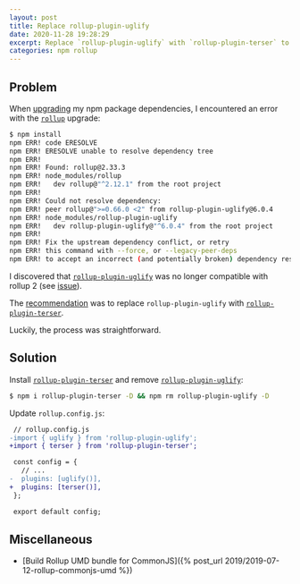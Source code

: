 ```yaml
---
layout: post
title: Replace rollup-plugin-uglify
date: 2020-11-28 19:28:29
excerpt: Replace `rollup-plugin-uglify` with `rollup-plugin-terser` to support rollup 2.
categories: npm rollup
---
```


<!--email_off-->

## Problem

When [upgrading](https://www.npmjs.com/package/npm-check-updates) my npm package dependencies, I encountered an error with the [`rollup`](https://www.npmjs.com/package/rollup) upgrade:

```sh
$ npm install
npm ERR! code ERESOLVE
npm ERR! ERESOLVE unable to resolve dependency tree
npm ERR!
npm ERR! Found: rollup@2.33.3
npm ERR! node_modules/rollup
npm ERR!   dev rollup@"^2.12.1" from the root project
npm ERR!
npm ERR! Could not resolve dependency:
npm ERR! peer rollup@">=0.66.0 <2" from rollup-plugin-uglify@6.0.4
npm ERR! node_modules/rollup-plugin-uglify
npm ERR!   dev rollup-plugin-uglify@"^6.0.4" from the root project
npm ERR!
npm ERR! Fix the upstream dependency conflict, or retry
npm ERR! this command with --force, or --legacy-peer-deps
npm ERR! to accept an incorrect (and potentially broken) dependency resolution.
```

I discovered that [`rollup-plugin-uglify`](https://github.com/TrySound/rollup-plugin-uglify#readme) was no longer compatible with rollup 2 (see [issue](https://github.com/TrySound/rollup-plugin-uglify/issues/82)).

The [recommendation](https://github.com/TrySound/rollup-plugin-uglify/issues/82#issuecomment-662298218) was to replace `rollup-plugin-uglify` with [`rollup-plugin-terser`](https://github.com/TrySound/rollup-plugin-terser#readme).

Luckily, the process was straightforward.

## Solution

Install [`rollup-plugin-terser`](https://www.npmjs.com/package/rollup-plugin-terser) and remove [`rollup-plugin-uglify`](https://www.npmjs.com/package/rollup-plugin-uglify):

```sh
$ npm i rollup-plugin-terser -D && npm rm rollup-plugin-uglify -D
```

Update `rollup.config.js`:

```diff
 // rollup.config.js
-import { uglify } from 'rollup-plugin-uglify';
+import { terser } from 'rollup-plugin-terser';

 const config = {
   // ...
-  plugins: [uglify()],
+  plugins: [terser()],
 };

 export default config;
```

## Miscellaneous

- [Build Rollup UMD bundle for CommonJS]({% post_url 2019/2019-07-12-rollup-commonjs-umd %})

<!--/email_off-->
